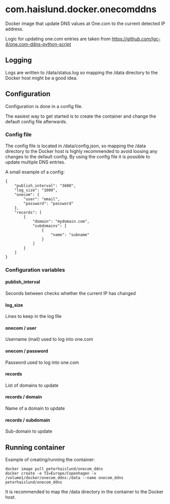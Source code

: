 # com.haislund.docker.onecomddns

Docker image that update DNS values at One.com to the current detected IP address.

Logic for updating one.com entries are taken from https://github.com/lgc-4/one.com-ddns-python-script

## Logging
Logs are written to /data/status.log so mapping the /data directory to the Docker host might be a good idea.

## Configuration
Configuration is done in a config file.

The easiest way to get started is to create the container and change the default config file afterwards.

### Config file
The config file is located in /data/config.json, so mapping the /data directory to the Docker host is highly recommended to avoid loosing any changes to the default config.
By using the config file it is possible to update multiple DNS entries.

A small example of a config:
```
{
    "publish_interval": "3600",
    "log_size": "1000",
    "onecom": {
        "user": "email",
        "password": "password"
    },
    "records": [
        {
            "domain": "mydomain.com",
            "subdomains": [
                {
                    "name": "subname"
                }
            ]
        }
    ]
}
```

### Configuration variables

#### publish_interval
Seconds between checks whether the current IP has changed

#### log_size
Lines to keep in the log file

#### onecom / user
Username (mail) used to log into one.com

#### onecom / password
Password used to log into one.com

#### records
List of domains to update

#### records / domain
Name of a domain to update

#### records / subdomain
Sub-domain to update

## Running container
Example of creating/running the container:

```
docker image pull peterhaislund/onecom_ddns
docker create -e TZ=Europe/Copenhagen -v /volume1/docker/onecom_ddns:/data --name onecom_ddns peterhaislund/onecom_ddns
```

It is recommended to map the /data directory in the container to the Docker host.
